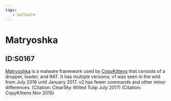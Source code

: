 ```yaml
---
tags:
   - software
---
```

# Matryoshka
## ID:S0167
[Matryoshka](software/S0167) is a malware framework used by [CopyKittens](groups/G0052) that consists of a dropper, loader, and RAT. It has multiple versions; v1 was seen in the wild from July 2016 until January 2017. v2 has fewer commands and other minor differences. (Citation: ClearSky Wilted Tulip July 2017) (Citation: CopyKittens Nov 2015)
